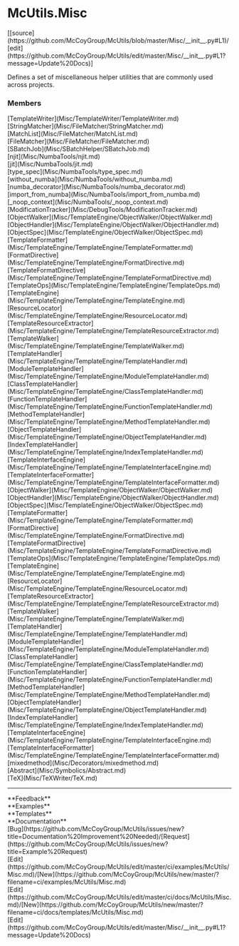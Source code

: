 # <a id="McUtils.Misc">McUtils.Misc</a> 
<div class="docs-source-link" markdown="1">
[[source](https://github.com/McCoyGroup/McUtils/blob/master/Misc/__init__.py#L1)/
[edit](https://github.com/McCoyGroup/McUtils/edit/master/Misc/__init__.py#L1?message=Update%20Docs)]
</div>
    
Defines a set of miscellaneous helper utilities that are commonly used across projects.

### Members
<div class="container alert alert-secondary bg-light">
  <div class="row">
   <div class="col" markdown="1">
[TemplateWriter](Misc/TemplateWriter/TemplateWriter.md)   
</div>
   <div class="col" markdown="1">
[StringMatcher](Misc/FileMatcher/StringMatcher.md)   
</div>
   <div class="col" markdown="1">
[MatchList](Misc/FileMatcher/MatchList.md)   
</div>
</div>
  <div class="row">
   <div class="col" markdown="1">
[FileMatcher](Misc/FileMatcher/FileMatcher.md)   
</div>
   <div class="col" markdown="1">
[SBatchJob](Misc/SBatchHelper/SBatchJob.md)   
</div>
   <div class="col" markdown="1">
[njit](Misc/NumbaTools/njit.md)   
</div>
</div>
  <div class="row">
   <div class="col" markdown="1">
[jit](Misc/NumbaTools/jit.md)   
</div>
   <div class="col" markdown="1">
[type_spec](Misc/NumbaTools/type_spec.md)   
</div>
   <div class="col" markdown="1">
[without_numba](Misc/NumbaTools/without_numba.md)   
</div>
</div>
  <div class="row">
   <div class="col" markdown="1">
[numba_decorator](Misc/NumbaTools/numba_decorator.md)   
</div>
   <div class="col" markdown="1">
[import_from_numba](Misc/NumbaTools/import_from_numba.md)   
</div>
   <div class="col" markdown="1">
[_noop_context](Misc/NumbaTools/_noop_context.md)   
</div>
</div>
  <div class="row">
   <div class="col" markdown="1">
[ModificationTracker](Misc/DebugTools/ModificationTracker.md)   
</div>
   <div class="col" markdown="1">
[ObjectWalker](Misc/TemplateEngine/ObjectWalker/ObjectWalker.md)   
</div>
   <div class="col" markdown="1">
[ObjectHandler](Misc/TemplateEngine/ObjectWalker/ObjectHandler.md)   
</div>
</div>
  <div class="row">
   <div class="col" markdown="1">
[ObjectSpec](Misc/TemplateEngine/ObjectWalker/ObjectSpec.md)   
</div>
   <div class="col" markdown="1">
[TemplateFormatter](Misc/TemplateEngine/TemplateEngine/TemplateFormatter.md)   
</div>
   <div class="col" markdown="1">
[FormatDirective](Misc/TemplateEngine/TemplateEngine/FormatDirective.md)   
</div>
</div>
  <div class="row">
   <div class="col" markdown="1">
[TemplateFormatDirective](Misc/TemplateEngine/TemplateEngine/TemplateFormatDirective.md)   
</div>
   <div class="col" markdown="1">
[TemplateOps](Misc/TemplateEngine/TemplateEngine/TemplateOps.md)   
</div>
   <div class="col" markdown="1">
[TemplateEngine](Misc/TemplateEngine/TemplateEngine/TemplateEngine.md)   
</div>
</div>
  <div class="row">
   <div class="col" markdown="1">
[ResourceLocator](Misc/TemplateEngine/TemplateEngine/ResourceLocator.md)   
</div>
   <div class="col" markdown="1">
[TemplateResourceExtractor](Misc/TemplateEngine/TemplateEngine/TemplateResourceExtractor.md)   
</div>
   <div class="col" markdown="1">
[TemplateWalker](Misc/TemplateEngine/TemplateEngine/TemplateWalker.md)   
</div>
</div>
  <div class="row">
   <div class="col" markdown="1">
[TemplateHandler](Misc/TemplateEngine/TemplateEngine/TemplateHandler.md)   
</div>
   <div class="col" markdown="1">
[ModuleTemplateHandler](Misc/TemplateEngine/TemplateEngine/ModuleTemplateHandler.md)   
</div>
   <div class="col" markdown="1">
[ClassTemplateHandler](Misc/TemplateEngine/TemplateEngine/ClassTemplateHandler.md)   
</div>
</div>
  <div class="row">
   <div class="col" markdown="1">
[FunctionTemplateHandler](Misc/TemplateEngine/TemplateEngine/FunctionTemplateHandler.md)   
</div>
   <div class="col" markdown="1">
[MethodTemplateHandler](Misc/TemplateEngine/TemplateEngine/MethodTemplateHandler.md)   
</div>
   <div class="col" markdown="1">
[ObjectTemplateHandler](Misc/TemplateEngine/TemplateEngine/ObjectTemplateHandler.md)   
</div>
</div>
  <div class="row">
   <div class="col" markdown="1">
[IndexTemplateHandler](Misc/TemplateEngine/TemplateEngine/IndexTemplateHandler.md)   
</div>
   <div class="col" markdown="1">
[TemplateInterfaceEngine](Misc/TemplateEngine/TemplateEngine/TemplateInterfaceEngine.md)   
</div>
   <div class="col" markdown="1">
[TemplateInterfaceFormatter](Misc/TemplateEngine/TemplateEngine/TemplateInterfaceFormatter.md)   
</div>
</div>
  <div class="row">
   <div class="col" markdown="1">
[ObjectWalker](Misc/TemplateEngine/ObjectWalker/ObjectWalker.md)   
</div>
   <div class="col" markdown="1">
[ObjectHandler](Misc/TemplateEngine/ObjectWalker/ObjectHandler.md)   
</div>
   <div class="col" markdown="1">
[ObjectSpec](Misc/TemplateEngine/ObjectWalker/ObjectSpec.md)   
</div>
</div>
  <div class="row">
   <div class="col" markdown="1">
[TemplateFormatter](Misc/TemplateEngine/TemplateEngine/TemplateFormatter.md)   
</div>
   <div class="col" markdown="1">
[FormatDirective](Misc/TemplateEngine/TemplateEngine/FormatDirective.md)   
</div>
   <div class="col" markdown="1">
[TemplateFormatDirective](Misc/TemplateEngine/TemplateEngine/TemplateFormatDirective.md)   
</div>
</div>
  <div class="row">
   <div class="col" markdown="1">
[TemplateOps](Misc/TemplateEngine/TemplateEngine/TemplateOps.md)   
</div>
   <div class="col" markdown="1">
[TemplateEngine](Misc/TemplateEngine/TemplateEngine/TemplateEngine.md)   
</div>
   <div class="col" markdown="1">
[ResourceLocator](Misc/TemplateEngine/TemplateEngine/ResourceLocator.md)   
</div>
</div>
  <div class="row">
   <div class="col" markdown="1">
[TemplateResourceExtractor](Misc/TemplateEngine/TemplateEngine/TemplateResourceExtractor.md)   
</div>
   <div class="col" markdown="1">
[TemplateWalker](Misc/TemplateEngine/TemplateEngine/TemplateWalker.md)   
</div>
   <div class="col" markdown="1">
[TemplateHandler](Misc/TemplateEngine/TemplateEngine/TemplateHandler.md)   
</div>
</div>
  <div class="row">
   <div class="col" markdown="1">
[ModuleTemplateHandler](Misc/TemplateEngine/TemplateEngine/ModuleTemplateHandler.md)   
</div>
   <div class="col" markdown="1">
[ClassTemplateHandler](Misc/TemplateEngine/TemplateEngine/ClassTemplateHandler.md)   
</div>
   <div class="col" markdown="1">
[FunctionTemplateHandler](Misc/TemplateEngine/TemplateEngine/FunctionTemplateHandler.md)   
</div>
</div>
  <div class="row">
   <div class="col" markdown="1">
[MethodTemplateHandler](Misc/TemplateEngine/TemplateEngine/MethodTemplateHandler.md)   
</div>
   <div class="col" markdown="1">
[ObjectTemplateHandler](Misc/TemplateEngine/TemplateEngine/ObjectTemplateHandler.md)   
</div>
   <div class="col" markdown="1">
[IndexTemplateHandler](Misc/TemplateEngine/TemplateEngine/IndexTemplateHandler.md)   
</div>
</div>
  <div class="row">
   <div class="col" markdown="1">
[TemplateInterfaceEngine](Misc/TemplateEngine/TemplateEngine/TemplateInterfaceEngine.md)   
</div>
   <div class="col" markdown="1">
[TemplateInterfaceFormatter](Misc/TemplateEngine/TemplateEngine/TemplateInterfaceFormatter.md)   
</div>
   <div class="col" markdown="1">
[mixedmethod](Misc/Decorators/mixedmethod.md)   
</div>
</div>
  <div class="row">
   <div class="col" markdown="1">
[Abstract](Misc/Symbolics/Abstract.md)   
</div>
   <div class="col" markdown="1">
[TeX](Misc/TeXWriter/TeX.md)   
</div>
   <div class="col" markdown="1">
   
</div>
</div>
</div>













---


<div markdown="1" class="text-secondary">
<div class="container">
  <div class="row">
   <div class="col" markdown="1">
**Feedback**   
</div>
   <div class="col" markdown="1">
**Examples**   
</div>
   <div class="col" markdown="1">
**Templates**   
</div>
   <div class="col" markdown="1">
**Documentation**   
</div>
   <div class="col" markdown="1">
   
</div>
   <div class="col" markdown="1">
   
</div>
   <div class="col" markdown="1">
   
</div>
</div>
  <div class="row">
   <div class="col" markdown="1">
[Bug](https://github.com/McCoyGroup/McUtils/issues/new?title=Documentation%20Improvement%20Needed)/[Request](https://github.com/McCoyGroup/McUtils/issues/new?title=Example%20Request)   
</div>
   <div class="col" markdown="1">
[Edit](https://github.com/McCoyGroup/McUtils/edit/master/ci/examples/McUtils/Misc.md)/[New](https://github.com/McCoyGroup/McUtils/new/master/?filename=ci/examples/McUtils/Misc.md)   
</div>
   <div class="col" markdown="1">
[Edit](https://github.com/McCoyGroup/McUtils/edit/master/ci/docs/McUtils/Misc.md)/[New](https://github.com/McCoyGroup/McUtils/new/master/?filename=ci/docs/templates/McUtils/Misc.md)   
</div>
   <div class="col" markdown="1">
[Edit](https://github.com/McCoyGroup/McUtils/edit/master/Misc/__init__.py#L1?message=Update%20Docs)   
</div>
   <div class="col" markdown="1">
   
</div>
   <div class="col" markdown="1">
   
</div>
   <div class="col" markdown="1">
   
</div>
</div>
</div>
</div>
